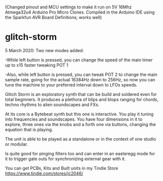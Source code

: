 (Changed pinout and MCU settings to make it run on 5V 16Mhz Atmega32u4 Arduino Pro Micro Clones. Compiled in the Arduino IDE using the Sparkfun AVR Board Definitions; works well)

# glitch-storm

5 March 2020: Two new modes added:

-While left button is pressed, you can change the speed of the main timer up to x15 faster tweaking POT 1

-Also, while left button is pressed, you can tweak POT 2 to change the main sample rate, going for the actual 16384Hz down to 256Hz, 
so now you can tune the machine to your preferred interval down to LFOs speeds.

Glitch Storm is an exploratory synth that can be build and soldered even for total beginners. It produces a plethora of blips and blops ranging for chords, techno rhythms to alien soundscapes and FXs.

At its core is a Bytebeat synth but this one is interactive. You play it tuning into frequencies and soundscapes. You have four dimensions in it to explore, three ones via the knobs and a forth one via buttons, changing the equation that is playing.

The unit is able to be played as a standalone or in the context of one studio or modular.

Is quite good for pinging filters too and can enter in an easteregg mode for it to trigger gate outs for synchronizing external gear with it.

You can get PCBs, Kits and Built units in my Tindie Store
https://www.tindie.com/stores/jc2046/
